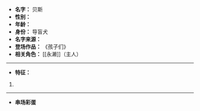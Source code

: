 
- **名字：** 贝斯
- **性别：** 
- **年龄：** 
- **身份：** 导盲犬
- **名字来源：** 
- **登场作品：** 《孩子们》 
- **相关角色：** [[永濑]]（主人）

---

- **特征：** 
1. 

---

- **串场彩蛋** 